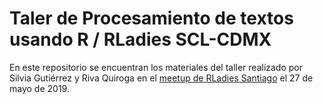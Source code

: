 # Taler de Procesamiento de textos usando R / RLadies SCL-CDMX
En este repositorio se encuentran los materiales del taller realizado por Silvia Gutiérrez y Riva Quiroga en el [meetup de RLadies Santiago](https://www.meetup.com/es/rladies-scl/events/261682438/) el 27 de mayo de 2019.
